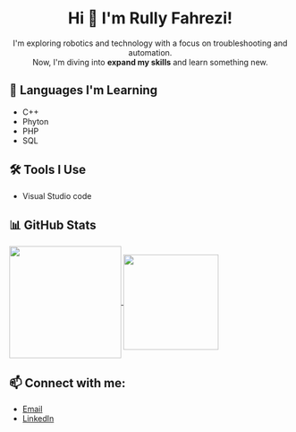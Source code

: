 <h1 align=center>Hi 👋 I'm Rully Fahrezi! </h1>

<p align="center">
  I'm exploring robotics and technology with a focus on troubleshooting and automation.<br>
  Now, I'm diving into <b>expand my skills</b> and learn something new.
</p>



## 🌱 Languages I'm Learning
- C++
- Phyton
- PHP
- SQL

## 🛠 Tools I Use
- Visual Studio code

## 📊 GitHub Stats
<a href="https://github.com/anuraghazra/github-readme-stats">
  <img height=200 align="center" src="https://github-readme-stats.vercel.app/api?username=RullyFahrezi&theme=merko" />
</a>
<a href="https://github.com/anuraghazra/convoychat">
  <img height=170 align="center" src="https://github-readme-stats.vercel.app/api/top-langs?username=RullyFahrezi&layout=compact&langs_count=8&card_width=320&theme=merko" />
</a>

## 📫 Connect with me:
- [Email](rullyfahrezi438@gmail.com)
- [LinkedIn](www.linkedin.com/in/rully-fahrezi-nugraha-46a80a292)
